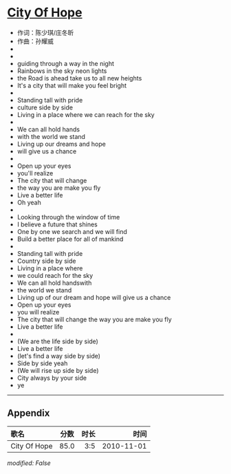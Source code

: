 # [City Of Hope](https://music.163.com/song?id=64345)

* 作词：陈少琪/庄冬昕
* 作曲：孙耀威
*
*
* guiding through a way in the night
* Rainbows in the sky neon lights
* the Road is ahead take us to all new heights
* It's a city that will make you feel bright
* 
* Standing tall with pride
* culture side by side
* Living in a place where we can reach for the sky
* 
* We can all hold hands
* with the world we stand
* Living up our dreams and hope
* will give us a chance
* 
* Open up your eyes
* you'll realize
* The city that will change
* the way you are make you fly
* Live a better life
* Oh yeah
* 
* Looking through the window of time
* I believe a future that shines
* One by one we search and we will find
* Build a better place for all of mankind
* 
* Standing tall with pride
* Country side by side
* Living in a place where
* we could reach for the sky
* We can all hold handswith
* the world we stand
* Living up of our dream and hope will give us a chance
* Open up your eyes
* you will realize
* The city that will change the way you are make you fly
* Live a better life
* 
* (We are the life side by side)
* Live a better life
* (let's find a way side by side)
* Side by side yeah
* (We will rise up side by side)
* City always by your side
* ye


---

## Appendix

|歌名|分数|时长|时间|
|:---|:---:|---:|---:|
|City Of Hope|85.0|3:5|2010-11-01

*modified: False*